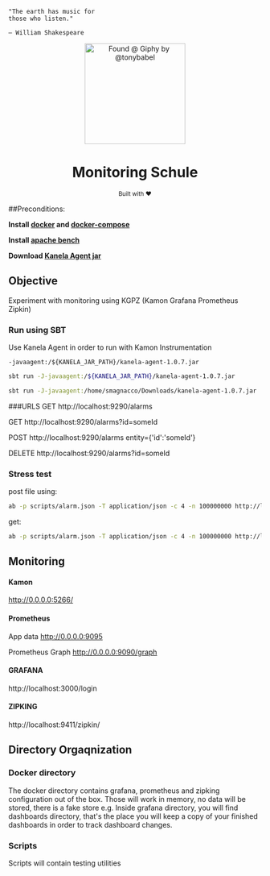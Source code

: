 ```
"The earth has music for
those who listen."

– William Shakespeare
```

<div align="center">
    <img src="https://media.giphy.com/media/l1Uq4o4v6K3HShcIBy/giphy.gif" alt="Found @ Giphy by @tonybabel" width="200">
    <br>
    <h1>Monitoring Schule</h1>
    <sub>Built with ❤︎ </sub>
</div>


##Preconditions: 

<b>Install [docker](https://docs.docker.com/engine/install/) and [docker-compose](https://docs.docker.com/compose/install/)</b>

<b>Install [apache bench](https://httpd.apache.org/docs/2.4/programs/ab.html)</b>

<b>Download [Kanela Agent jar](https://mvnrepository.com/artifact/io.kamon/kanela-agent)</b>


## Objective
Experiment with monitoring using KGPZ (Kamon Grafana Prometheus Zipkin) 

### Run using SBT
Use Kanela Agent in order to run with Kamon Instrumentation

```-javaagent:/${KANELA_JAR_PATH}/kanela-agent-1.0.7.jar```

```bash
sbt run -J-javaagent:/${KANELA_JAR_PATH}/kanela-agent-1.0.7.jar
```
```bash
sbt run -J-javaagent:/home/smagnacco/Downloads/kanela-agent-1.0.7.jar
```

###URLS
GET http://localhost:9290/alarms

GET http://localhost:9290/alarms?id=someId

POST http://localhost:9290/alarms entity={'id':'someId'}

DELETE http://localhost:9290/alarms?id=someId

### Stress test
post file using:
```bash
ab -p scripts/alarm.json -T application/json -c 4 -n 100000000 http://localhost:9290/alarms
```

get:
```bash
ab -p scripts/alarm.json -T application/json -c 4 -n 100000000 http://localhost:9290/alarms
```

## Monitoring

#### Kamon
http://0.0.0.0:5266/

#### Prometheus
App data http://0.0.0.0:9095

Prometheus Graph http://0.0.0.0:9090/graph

#### GRAFANA
http://localhost:3000/login


#### ZIPKING     
http://localhost:9411/zipkin/


## Directory Orgaqnization
### Docker directory
The docker directory contains grafana, prometheus and zipking configuration out of the box. Those will work in memory, no data will be stored, there is a fake store e.g. Inside grafana directory, you will find dashboards directory, that's the place you will keep a copy of your finished dashboards in order to track dashboard changes. 

### Scripts
Scripts will contain testing utilities
